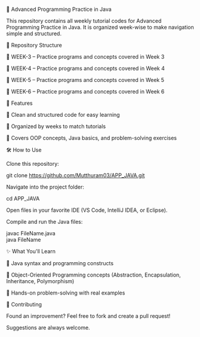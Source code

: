 🌟 Advanced Programming Practice in Java

This repository contains all weekly tutorial codes for Advanced Programming Practice in Java. It is organized week-wise to make navigation simple and structured.

📂 Repository Structure

📁 WEEK-3 – Practice programs and concepts covered in Week 3

📁 WEEK-4 – Practice programs and concepts covered in Week 4

📁 WEEK-5 – Practice programs and concepts covered in Week 5

📁 WEEK-6 – Practice programs and concepts covered in Week 6

🚀 Features

📌 Clean and structured code for easy learning

📌 Organized by weeks to match tutorials

📌 Covers OOP concepts, Java basics, and problem-solving exercises

🛠 How to Use

Clone this repository:

git clone https://github.com/Mutthuram03/APP_JAVA.git


Navigate into the project folder:

cd APP_JAVA


Open files in your favorite IDE (VS Code, IntelliJ IDEA, or Eclipse).

Compile and run the Java files:

javac FileName.java  
java FileName

✨ What You'll Learn

🔹 Java syntax and programming constructs

🔹 Object-Oriented Programming concepts (Abstraction, Encapsulation, Inheritance, Polymorphism)

🔹 Hands-on problem-solving with real examples

🤝 Contributing

Found an improvement? Feel free to fork and create a pull request!

Suggestions are always welcome.

